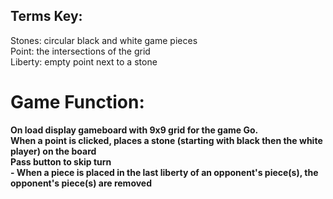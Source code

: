 ## Terms Key:
Stones: circular black and white game pieces <br>
Point: the intersections of the grid <br>
Liberty: empty point next to a stone
    
# Game Function:
<b>
    On load display gameboard with 9x9 grid for the game Go. <br>
    When a point is clicked, places a stone (starting with black then the white player) on the board <br>
    Pass button to skip turn <br>
    - When a piece is placed in the last liberty of an opponent's piece(s), the opponent's piece(s) are removed  <br>